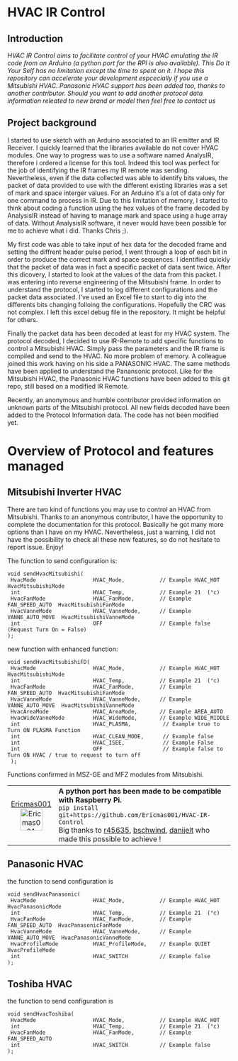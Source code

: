 # HVAC IR Control


## Introduction
*HVAC IR Control aims to facilitate control of your HVAC emulating the IR code from an Arduino (a python port for the RPI is also available). This Do It Your Self has no limitation except the time to spent on it. I hope this repository can accelerate your development espcecially if you use a Mitsubishi HVAC. Panasonic HVAC support has been added too, thanks to another contributor. Should you want to add another protocol data information releated to new brand or model then feel free to contact us*

## Project background
I started to use sketch with an Arduino associated to an IR emitter and IR Receiver. I quickly learned that the libraries available do not cover HVAC modules. One way to progress was to use a software named AnalysIR, therefore i ordered a license for this tool. Indeed this tool was perfect for the job of identifying the IR frames my IR remote was sending. Nevertheless, even if the data collected was able to identify bits values, the packet of data provided to use with the different existing libraries was a set of mark and space interger values. For an Arduino it's a lot of data only for one command to process in IR. Due to this limitation of memory, I started to think about coding a function using the hex values of the frame decoded by AnalysisIR instead of having to manage mark and space using a huge array of data. Without AnalysisIR software, it never would have been possible for me to achieve what i did. Thanks Chris ;).

My first code was able to take input of hex data for the decoded frame and setting the diffrent header pulse period, I went through a loop of each bit in order to produce the correct mark and space sequences. I identified quickly that the packet of data was in fact a specific packet of data sent twice. After this dicovery, I started to look at the values of the data from this packet. I was entering into reverse engineering of the Mitsubishi frame. In order to understand the protocol, I started to log different configurations and the packet data associated. I've used an Excel file to start to dig into the differents bits changing folloing the configurations. Hopefully the CRC was not complex. I left this excel debug file in the repository. It might be helpful for others.

Finally the packet data has been decoded at least for my HVAC system. The protocol decoded, I decided to use IR-Remote to add specific functions to control a Mitsubishi HVAC. Simply pass the parameters and the IR frame is compiled and send to the HVAC. No more problem of memory. A colleague joined this work having on his side a PANASONIC HVAC. The same methods have been applied to understand the Panansonic protocol. Like for the Mitsubishi HVAC, the Panasonic HVAC functions have been added to this git repo, still based on a modified IR Remote.

Recently, an anonymous and humble contributor provided information on unknown parts of the Mitsubishi protocol. All new fields decoded have been added to the Protocol Information data. The code has not been modified yet. 

# Overview of Protocol and features managed

## Mitsubishi Inverter HVAC

There are two kind of functions you may use to control an HVAC from Mitsubishi. Thanks to an anonymous contributor, I have the opportunity to complete the documentation for this protocol. Basically he got many more options than I have on my HVAC. Nevertheless, just a warning, I did not have the possibility to check all these new features, so do not hesitate to report issue. Enjoy!

The function to send configuration is:

```
void sendHvacMitsubishi(
 HvacMode                  HVAC_Mode,           // Example HVAC_HOT  HvacMitsubishiMode
 int                       HVAC_Temp,           // Example 21  (°c)
 HvacFanMode               HVAC_FanMode,        // Example FAN_SPEED_AUTO  HvacMitsubishiFanMode
 HvacVanneMode             HVAC_VanneMode,      // Example VANNE_AUTO_MOVE  HvacMitsubishiVanneMode
 int                       OFF                  // Example false (Request Turn On = False)
);
```
new function with enhanced function:
```
void sendHvacMitsubishiFD(
 HvacMode                  HVAC_Mode,           // Example HVAC_HOT  HvacMitsubishiMode
 int                       HVAC_Temp,           // Example 21  (°c)
 HvacFanMode               HVAC_FanMode,        // Example FAN_SPEED_AUTO  HvacMitsubishiFanMode
 HvacVanneMode             HVAC_VanneMode,      // Example VANNE_AUTO_MOVE  HvacMitsubishiVanneMode
 HvacAreaMode              HVAC_AreaMode,       // Example AREA_AUTO
 HvacWideVanneMode         HVAC_WideMode,       // Example WIDE_MIDDLE
 int                       HVAC_PLASMA,          // Example true to Turn ON PLASMA Function
 int                       HVAC_CLEAN_MODE,      // Example false 
 int                       HVAC_ISEE,            // Example False
 int                       OFF                   // Example false to Turn ON HVAC / true to request to turn off
 );
```

Functions confirmed in MSZ-GE and MFZ modules from Mitsubishi.

<table>
    <tbody>
        <tr>
            <td align="center">
            <a href="https://github.com/Ericmas001" target="_blank">
            Ericmas001 <br />
            <img src="https://avatars1.githubusercontent.com/u/11448087?v=3&s=80" alt="Ericmas001" width=50 />
            </a>
            </td>
            <td align="left">
                <div class="nuget-badge">
                    <b>A python port has been made to be compatible with Raspberry Pi.</b> <br />
                    <code>pip install git+https://github.com/Ericmas001/HVAC-IR-Control</code> <br />
                    Big thanks to <a href="https://github.com/r45635" target="_blank">r45635</a>, <a href="https://github.com/bschwind" target="_blank">bschwind</a>, <a href="https://github.com/r45635" target="_blank">danijelt</a> who made this possible to achieve !
                </div>
            </td>
        </tr>
    </tbody>
</table>

## Panasonic HVAC

the function to send configuration is

```
void sendHvacPanasonic(
 HvacMode                  HVAC_Mode,           // Example HVAC_HOT  HvacPanasonicMode
 int                       HVAC_Temp,           // Example 21  (°c)
 HvacFanMode               HVAC_FanMode,        // Example FAN_SPEED_AUTO  HvacPanasonicFanMode
 HvacVanneMode             HVAC_VanneMode,      // Example VANNE_AUTO_MOVE  HvacPanasonicVanneMode
 HvacProfileMode           HVAC_ProfileMode,    // Example QUIET HvacProfileMode
 int                       HVAC_SWITCH          // Example false
);
```

## Toshiba HVAC

the function to send configuration is

```
void sendHvacToshiba(
 HvacMode                  HVAC_Mode,           // Example HVAC_HOT  
 int                       HVAC_Temp,           // Example 21  (°c)
 HvacFanMode               HVAC_FanMode,        // Example FAN_SPEED_AUTO  
 int                       HVAC_SWITCH          // Example false
);
```
